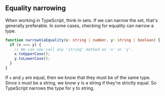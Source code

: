 ## Equality narrowing

When working in TypeScript, think in sets. If we can narrow the set, that's generally preferable. In some cases, checking for equality can narrow a type.

```ts
function narrowViaEquality(x: string | number, y: string | boolean) {
  if (x === y) {
    // We can now call any 'string' method on 'x' or 'y'.
    x.toUpperCase();
    y.toLowerCase();
  }
}
```

If `x` and `y` are equal, then we know that they must be of the same type. Since x must be a string, we know y is a string if they're strictly equal. So TypeScript narrows the type for y to string.
